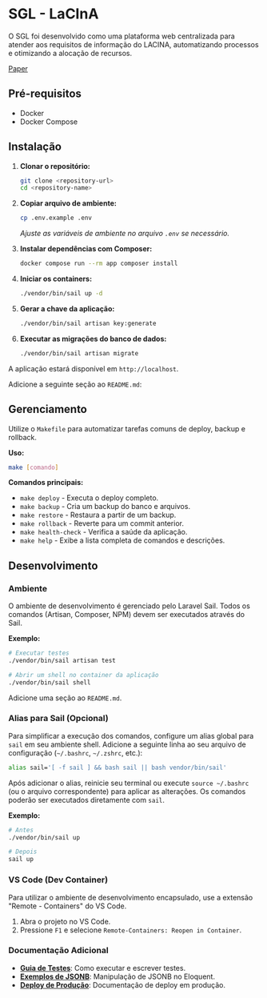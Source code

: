 # SGL - LaCInA

O SGL foi desenvolvido como uma plataforma web centralizada para atender aos requisitos de informação do LACINA, automatizando processos e otimizando a alocação de recursos.

[Paper](https://drive.google.com/file/d/1DGJ1X8XbEowwcvHyeO0IlEcSHr7eRtOD/view?usp=sharing)

## Pré-requisitos

- Docker
- Docker Compose

## Instalação

1.  **Clonar o repositório:**

    ```bash
    git clone <repository-url>
    cd <repository-name>
    ```

2.  **Copiar arquivo de ambiente:**

    ```bash
    cp .env.example .env
    ```

    _Ajuste as variáveis de ambiente no arquivo `.env` se necessário._

3.  **Instalar dependências com Composer:**

    ```bash
    docker compose run --rm app composer install
    ```

4.  **Iniciar os containers:**

    ```bash
    ./vendor/bin/sail up -d
    ```

5.  **Gerar a chave da aplicação:**

    ```bash
    ./vendor/bin/sail artisan key:generate
    ```

6.  **Executar as migrações do banco de dados:**

    ```bash
    ./vendor/bin/sail artisan migrate
    ```

A aplicação estará disponível em `http://localhost`.

Adicione a seguinte seção ao `README.md`:

## Gerenciamento

Utilize o `Makefile` para automatizar tarefas comuns de deploy, backup e rollback.

**Uso:**

```bash
make [comando]
```

**Comandos principais:**

- `make deploy` - Executa o deploy completo.
- `make backup` - Cria um backup do banco e arquivos.
- `make restore` - Restaura a partir de um backup.
- `make rollback` - Reverte para um commit anterior.
- `make health-check` - Verifica a saúde da aplicação.
- `make help` - Exibe a lista completa de comandos e descrições.

## Desenvolvimento

### Ambiente

O ambiente de desenvolvimento é gerenciado pelo Laravel Sail. Todos os comandos (Artisan, Composer, NPM) devem ser executados através do Sail.

**Exemplo:**

```bash
# Executar testes
./vendor/bin/sail artisan test

# Abrir um shell no container da aplicação
./vendor/bin/sail shell
```

Adicione uma seção ao `README.md`.

### Alias para Sail (Opcional)

Para simplificar a execução dos comandos, configure um alias global para `sail` em seu ambiente shell. Adicione a seguinte linha ao seu arquivo de configuração (`~/.bashrc`, `~/.zshrc`, etc.):

```bash
alias sail='[ -f sail ] && bash sail || bash vendor/bin/sail'
```

Após adicionar o alias, reinicie seu terminal ou execute `source ~/.bashrc` (ou o arquivo correspondente) para aplicar as alterações. Os comandos poderão ser executados diretamente com `sail`.

**Exemplo:**

```bash
# Antes
./vendor/bin/sail up

# Depois
sail up
```

### VS Code (Dev Container)

Para utilizar o ambiente de desenvolvimento encapsulado, use a extensão "Remote - Containers" do VS Code.

1.  Abra o projeto no VS Code.
2.  Pressione `F1` e selecione `Remote-Containers: Reopen in Container`.

### Documentação Adicional

- **[Guia de Testes](docs/testing.md)**: Como executar e escrever testes.
- **[Exemplos de JSONB](docs/examples/jsonb_examples.php)**: Manipulação de JSONB no Eloquent.
- **[Deploy de Produção](docs/deploy.md)**: Documentação de deploy em produção.
